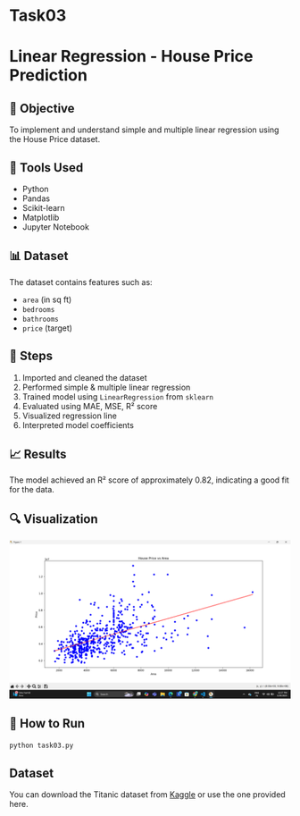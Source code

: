 # Task03
# Linear Regression - House Price Prediction

## 📌 Objective
To implement and understand simple and multiple linear regression using the House Price dataset.

## 🧰 Tools Used
- Python
- Pandas
- Scikit-learn
- Matplotlib
- Jupyter Notebook

## 📊 Dataset
The dataset contains features such as:
- `area` (in sq ft)
- `bedrooms`
- `bathrooms`
- `price` (target)

## 🚀 Steps
1. Imported and cleaned the dataset
2. Performed simple & multiple linear regression
3. Trained model using `LinearRegression` from `sklearn`
4. Evaluated using MAE, MSE, R² score
5. Visualized regression line
6. Interpreted model coefficients

## 📈 Results
The model achieved an R² score of approximately 0.82, indicating a good fit for the data.

## 🔍 Visualization
![Regression Plot](images/regression_plot.png)

## 📁 How to Run
```bash
python task03.py
```

## Dataset
You can download the Titanic dataset from [Kaggle]([https://www.kaggle.com/c/titanic/data](https://www.kaggle.com/datasets/harishkumardatalab/housing-price-prediction)) or use the one provided here.
